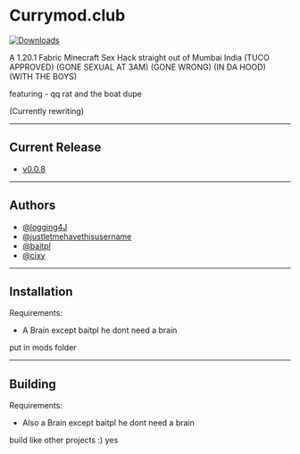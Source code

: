 # Currymod.club

[![Downloads](https://img.shields.io/github/downloads/Logging4J/Currymod/total)](https://github.com/Logging4J/CurryMod/releases/)

A 1.20.1 Fabric Minecraft Sex Hack straight out of Mumbai India (TUCO APPROVED) (GONE SEXUAL AT 3AM) (GONE WRONG) (IN DA HOOD) (WITH THE BOYS)

featuring - qq rat and the boat dupe

(Currently rewriting)

---

## Current Release
- [v0.0.8](https://github.com/Logging4J/CurryMod/releases/)

---

## Authors

- [@logging4J](https://www.github.com/Logging4J)
- [@justletmehavethisusername](https://www.github.com/justletmehavethisusername)
- [@baitpl](https://www.github.com/baitpl)
- [@cixy](https://github.com/Mika1805)

---

## Installation

Requirements:
- A Brain except baitpl he dont need a brain

put in mods folder

---

## Building

Requirements:
- Also a Brain except baitpl he dont need a brain

build like other projects :)
yes
